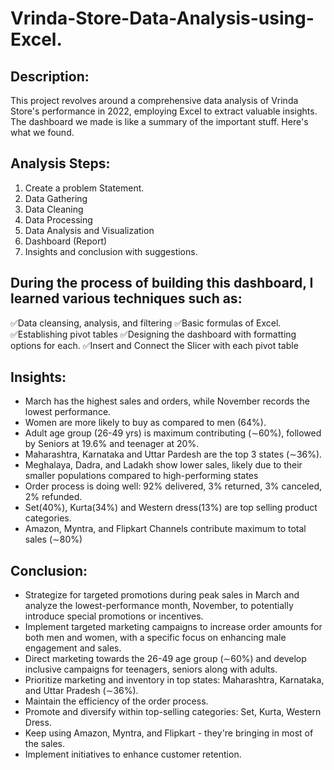 # Vrinda-Store-Data-Analysis-using-Excel.
## Description:
This project revolves around a comprehensive data analysis of Vrinda Store's performance in 2022, employing Excel to extract valuable insights. The dashboard we made is like a summary of the important stuff. Here's what we found.

## Analysis Steps:
1. Create a problem Statement.
2. Data Gathering
3. Data Cleaning
4. Data Processing
5. Data Analysis and Visualization
6. Dashboard (Report)
7. Insights and conclusion with suggestions.

## During the process of building this dashboard, I learned various techniques such as:
✅Data cleansing, analysis, and filtering
✅Basic formulas of Excel.
✅Establishing pivot tables
✅Designing the dashboard with formatting options for each.
✅Insert and Connect the Slicer with each pivot table

## Insights:
- March has the highest sales and orders, while November records the lowest performance.
- Women are more likely to buy as compared to men (64%).
- Adult age group (26-49 yrs) is maximum contributing (∼60%), followed by Seniors at 19.6% and teenager at 20%.
- Maharashtra, Karnataka and Uttar Pardesh are the top 3 states (∼36%).
- Meghalaya, Dadra, and Ladakh show lower sales, likely due to their smaller populations compared to high-performing states
- Order process is doing well: 92% delivered, 3% returned, 3% canceled, 2% refunded.
- Set(40%), Kurta(34%) and Western dress(13%) are top selling product categories.
- Amazon, Myntra, and Flipkart Channels contribute maximum to total sales (∼80%)


## Conclusion:
- Strategize for targeted promotions during peak sales in March and analyze the lowest-performance month, November, to potentially introduce special promotions or incentives.
- Implement targeted marketing campaigns to increase order amounts for both men and women, with a specific focus on enhancing male engagement and sales.
- Direct marketing towards the 26-49 age group (∼60%) and develop inclusive campaigns for teenagers, seniors along with adults.
- Prioritize marketing and inventory in top states: Maharashtra, Karnataka, and Uttar Pradesh (∼36%).
- Maintain the efficiency of the order process.
- Promote and diversify within top-selling categories: Set, Kurta, Western Dress.
- Keep using Amazon, Myntra, and Flipkart - they're bringing in most of the sales.
- Implement initiatives to enhance customer retention.

